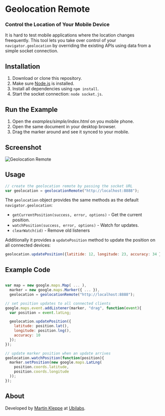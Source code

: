 # Geolocation Remote 
### Control the Location of Your Mobile Device

It is hard to test mobile applications where the location changes freequently. This tool lets you take over control of your `navigator.geolocation` by overriding the existing APIs using data from a simple socket connection.

## Installation

1. Download or clone this repository.
2. Make sure [Node.js](http://nodejs.org/) is installed.
3. Install all dependencies using `npm install`.
4. Start the socket connection: `node socket.js`.

## Run the Example

1. Open the _examples/simple/index.html_ on you mobile phone.
2. Open the same document in your desktop browser.
3. Drag the marker around and see it synced to your mobile.

## Screenshot

![Geolocation Remote](https://raw.github.com/ubilabs/geolocation-remote/master/screenshot.png)

## Usage

```js
// create the geolocation remote by passing the socket URL
var geolocation = geolocationRemote("http://localhost:8888");
```

The `geolocation` object provides the same methods as the default `navigator.geolocation`:

* `getCurrentPosition(success, error, options)` - Get the current position.
* `watchPosition(success, error, options)` - Watch for updates.
* `clearWatch(id)` - Remove old listeners

Additionally it provides a `updatePosition` method to update the position on all connected devices:

```js
geolocation.updatePosition({latitide: 12, longitude: 23, accuracy: 34 });
``` 


## Example Code

```js

var map = new google.maps.Map( ... ),
  marker = new google.maps.Marker({ ... }),
  geolocation = geolocationRemote("http://localhost:8888");

// set position updates to all connected clients
google.maps.event.addListener(marker, "drag", function(event){
  var position = event.latLng;

  geolocation.updatePosition({
    latitude: position.lat(),
    longitude: position.lng(),
    accuracy: 10
  });
});

// update marker position when an update arrives
geolocation.watchPosition(function(position){
  marker.setPosition(new google.maps.LatLng(
    position.coords.latitude,
    position.coords.longitude
  ));
});
```

## About

Developed by [Martin Kleppe](http://twitter.com/aemkei) at [Ubilabs](http://ubilabs.net).
